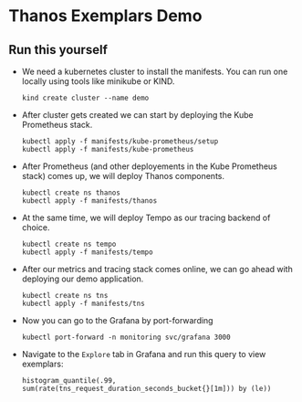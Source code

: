 # Thanos Exemplars Demo

## Run this yourself

- We need a kubernetes cluster to install the manifests. You can run one locally using tools like minikube or KIND.

  ```
  kind create cluster --name demo
  ```

- After cluster gets created we can start by deploying the Kube Prometheus stack.

  ```
  kubectl apply -f manifests/kube-prometheus/setup
  kubectl apply -f manifests/kube-prometheus
  ```

- After Prometheus (and other deployements in the Kube Prometheus stack) comes up, we will deploy Thanos components.

  ```
  kubectl create ns thanos
  kubectl apply -f manifests/thanos
  ```

- At the same time, we will deploy Tempo as our tracing backend of choice.

  ```
  kubectl create ns tempo
  kubectl apply -f manifests/tempo
  ```

- After our metrics and tracing stack comes online, we can go ahead with deploying our demo application.

  ```
  kubectl create ns tns
  kubectl apply -f manifests/tns
  ```

- Now you can go to the Grafana by port-forwarding

  ```
  kubectl port-forward -n monitoring svc/grafana 3000
  ```

- Navigate to the `Explore` tab in Grafana and run this query to view exemplars:
  ```
  histogram_quantile(.99, sum(rate(tns_request_duration_seconds_bucket{}[1m])) by (le))
  ```
